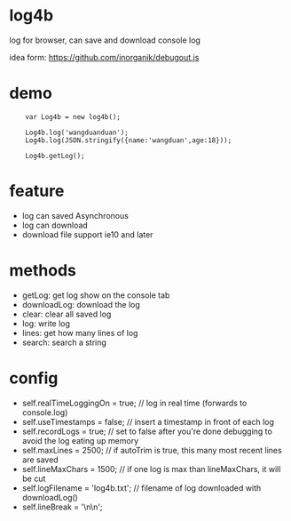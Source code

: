 # log4b
log for browser, can save and download console log

idea form: https://github.com/inorganik/debugout.js

# demo
```
	var Log4b = new log4b();

	Log4b.log('wangduanduan');
	Log4b.log(JSON.stringify({name:'wangduan',age:18}));

	Log4b.getLog();
```
# feature
- log can saved Asynchronous
- log can download
- download file support ie10 and later

# methods
- getLog: get log show on the console tab
- downloadLog: download the log
- clear: clear all saved log
- log:	write log
- lines: get how many lines of log
- search: search a string

# config
- self.realTimeLoggingOn = true; // log in real time (forwards to console.log)
- self.useTimestamps = false; // insert a timestamp in front of each log
- self.recordLogs = true; // set to false after you're done debugging to avoid the log eating up memory
- self.maxLines = 2500; // if autoTrim is true, this many most recent lines are saved
- self.lineMaxChars = 1500; // if one log is max than lineMaxChars, it will be cut
- self.logFilename = 'log4b.txt'; // filename of log downloaded with downloadLog()
- self.lineBreak = '\n\n';
